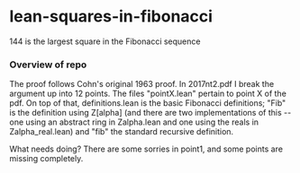 # lean-squares-in-fibonacci
144 is the largest square in the Fibonacci sequence

### Overview of repo

The proof follows Cohn's original 1963 proof. In 2017nt2.pdf I break the argument up into 12 points. The files "pointX.lean" pertain to point X of the pdf. On top of that, definitions.lean is the basic Fibonacci definitions; "Fib" is the definition using Z[alpha] (and there are two implementations of this -- one using an abstract ring in Zalpha.lean and one using the reals in Zalpha_real.lean) and "fib" the standard recursive definition. 

What needs doing? There are some sorries in point1, and some points are missing completely.
